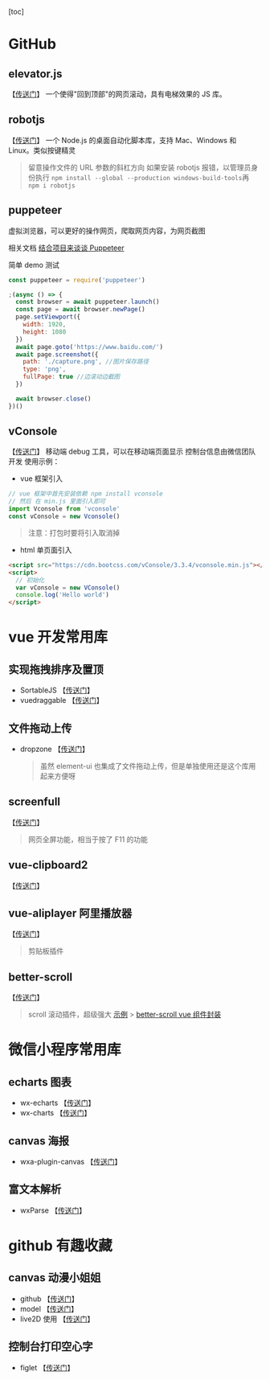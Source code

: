 [toc]

# GitHub

## elevator.js

【[传送门](https://github.com/tholman/elevator.js)】
一个使得"回到顶部"的网页滚动，具有电梯效果的 JS 库。

## robotjs

【[传送门](https://github.com/octalmage/robotjs)】
一个 Node.js 的桌面自动化脚本库，支持 Mac、Windows 和 Linux。类似按键精灵

> 留意操作文件的 URL 参数的斜杠方向
> 如果安装 robotjs 报错，以管理员身份执行 `npm install --global --production windows-build-tools`再 `npm i robotjs`

## puppeteer

虚拟浏览器，可以更好的操作网页，爬取网页内容，为网页截图

相关文档 [结合项目来谈谈 Puppeteer](https://zhuanlan.zhihu.com/p/76237595)

简单 demo 测试

```js
const puppeteer = require('puppeteer')

;(async () => {
  const browser = await puppeteer.launch()
  const page = await browser.newPage()
  page.setViewport({
    width: 1920,
    height: 1080
  })
  await page.goto('https://www.baidu.com/')
  await page.screenshot({
    path: './capture.png', //图片保存路径
    type: 'png',
    fullPage: true //边滚动边截图
  })

  await browser.close()
})()
```

## vConsole

【[传送门](https://github.com/Tencent/vConsole.git)】
移动端 debug 工具，可以在移动端页面显示 控制台信息由微信团队开发
使用示例：

- vue 框架引入

```js
// vue 框架中首先安装依赖 npm install vconsole
// 然后 在 min.js 里面引入即可
import Vconsole from 'vconsole'
const vConsole = new Vconsole()
```

> 注意：打包时要将引入取消掉

- html 单页面引入

```html
<script src="https://cdn.bootcss.com/vConsole/3.3.4/vconsole.min.js"></script>
<script>
  // 初始化
  var vConsole = new VConsole()
  console.log('Hello world')
</script>
```

# vue 开发常用库

## 实现拖拽排序及置顶

- SortableJS
  【[传送门](https://github.com/SortableJS/Sortable)】
- vuedraggable
  【[传送门](https://github.com/SortableJS/Vue.Draggable)】

## 文件拖动上传

- dropzone
  【[传送门](https://github.com/enyo/dropzone)】
  > 虽然 element-ui 也集成了文件拖动上传，但是单独使用还是这个库用起来方便呀

## screenfull

【[传送门](https://github.com/sindresorhus/screenfull.js)】

> 网页全屏功能，相当于按了 F11 的功能

## vue-clipboard2

【[传送门](https://github.com/Inndy/vue-clipboard2)】

## vue-aliplayer 阿里播放器

【[传送门](https://github.com/slacrey/vue-aliplayer)】

> 剪贴板插件

## better-scroll

【[传送门](https://github.com/ustbhuangyi/better-scroll/tree/master)】

> scroll 滚动插件，超级强大
> [示例](https://better-scroll.github.io/examples/#/) > [better-scroll vue 组件封装](https://zhuanlan.zhihu.com/p/27407024)

# 微信小程序常用库

## echarts 图表

- wx-echarts
  【[传送门](https://github.com/ecomfe/echarts-for-weixin)】
- wx-charts
  【[传送门](https://github.com/xiaolin3303/wx-charts)】

## canvas 海报

- wxa-plugin-canvas
  【[传送门](https://github.com/jasondu/wxa-plugin-canvas)】

## 富文本解析

- wxParse
  【[传送门](https://github.com/icindy/wxParse)】

# github 有趣收藏

## canvas 动漫小姐姐

- github
  【[传送门](https://github.com/EYHN/hexo-helper-live2d)】
- model
  【[传送门](https://github.com/xiazeyu/live2d-widget-models)】
- live2D 使用
  【[传送门](https://www.fghrsh.net/post/123.html)】

## 控制台打印空心字

- figlet
  【[传送门](https://www.npmjs.com/package/figlet)】
